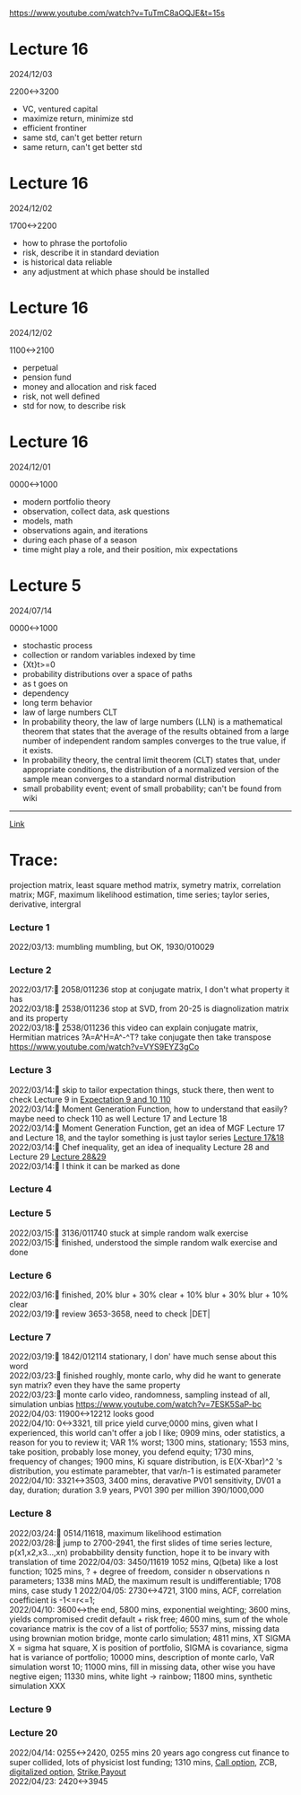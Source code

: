 https://www.youtube.com/watch?v=TuTmC8aOQJE&t=15s

# Lecture 16

2024/12/03

2200<->3200

- VC, ventured capital
- maximize return, minimize std
- efficient frontiner
- same std, can't get better return
- same return, can't get better std

# Lecture 16

2024/12/02

1700<->2200

- how to phrase the portofolio
- risk, describe it in standard deviation
- is historical data reliable
- any adjustment at which phase should be installed

# Lecture 16

2024/12/02

1100<->2100

- perpetual
- pension fund
- money and allocation and risk faced
- risk, not well defined
- std for now, to describe risk

# Lecture 16

2024/12/01

0000<->1000

- modern portfolio theory
- observation, collect data, ask questions
- models, math
- observations again, and iterations
- during each phase of a season
- time might play a role, and their position, mix expectations

# Lecture 5

2024/07/14

0000<->1000

- stochastic process
- collection or random variables indexed by time
- {Xt}t>=0
- probability distributions over a space of paths
- as t goes on
- dependency
- long term behavior
- law of large numbers CLT
- In probability theory, the law of large numbers (LLN) is a mathematical theorem that states that the average of the results obtained from a large number of independent random samples converges to the true value, if it exists.
- In probability theory, the central limit theorem (CLT) states that, under appropriate conditions, the distribution of a normalized version of the sample mean converges to a standard normal distribution
- small probability event; event of small probability; can't be found from wiki

---

[Link](https://www.youtube.com/watch?v=92WaNz9mPeY&list=PLaLOVNqqD-2G5SSErHfvGqs7ev7kE8_fj&index=6)
# Trace:
projection matrix, least square method matrix, symetry matrix, correlation matrix; MGF, maximum likelihood estimation, time series; taylor series, derivative, intergral
### Lecture 1
2022/03/13: mumbling mumbling, but OK, 1930/010029 <br>

### Lecture 2
2022/03/17:💫 2058/011236 stop at conjugate matrix, I don't what property it has <br>
2022/03/18:💫 2538/011236 stop at SVD, from 20-25 is diagnolization matrix and its property  <br>
2022/03/18:💫 2538/011236 this video can explain conjugate matrix, Hermitian matrices ?A=A^H=A^-^T? take conjugate then take transpose https://www.youtube.com/watch?v=VYS9EYZ3gCo
### Lecture 3
2022/03/14:💫 skip to tailor expectation things, stuck there, then went to check Lecture 9 in [Expectation 9 and 10 110](https://github.com/MediciHouse07/Learning_Records/blob/main/statistics_110.md#lecture-9-) <br>
2022/03/14:💫 Moment Generation Function, how to understand that easily? maybe need to check 110 as well Lecture 17 and Lecture 18 <br>
2022/03/14:💫 Moment Generation Function, get an idea of MGF Lecture 17 and Lecture 18, and the taylor something is just taylor series [Lecture 17&18](https://github.com/MediciHouse07/Learning_Records/blob/main/statistics_110.md#lecture-17-) <br>
2022/03/14:💫 Chef inequality, get an idea of inequality Lecture 28 and Lecture 29 [Lecture 28&29](https://github.com/MediciHouse07/Learning_Records/blob/main/statistics_110.md#lecture-28-) <br>
2022/03/14:💫 I think it can be marked as done <br>
### Lecture 4

### Lecture 5
2022/03/15:💫 3136/011740 stuck at simple random walk exercise <br>
2022/03/15:💫 finished, understood the simple random walk exercise and done

### Lecture 6
2022/03/16:💫 finished, 20% blur + 30% clear + 10% blur + 30% blur + 10% clear <br>
2022/03/19:💫 review 3653-3658, need to check |DET| <br>
### Lecture 7
2022/03/19:💫 1842/012114 stationary, I don' have much sense about this word<br>
2022/03/23:💫 finished roughly, monte carlo, why did he want to generate syn matrix? even they have the same property <br>
2022/03/23:💫 monte carlo video, randomness, sampling instead of all, simulation unbias https://www.youtube.com/watch?v=7ESK5SaP-bc
2022/04/03: 11900<->12212 looks good <br>
2022/04/10: 0<->3321, till price yield curve;0000 mins, given what I experienced, this world can't offer a job I like;
0909 mins, oder statistics, a reason for you to review it; VAR 1% worst;
1300 mins, stationary;
1553 mins, take position, probably lose money, you defend equity;
1730 mins, frequency of changes;
1900 mins, Ki square distribution, is E(X-Xbar)^2 's distribution, you estimate paramebter, that var/n-1 is estimated parameter <br>
2022/04/10: 3321<->3503, 3400 mins, deravative PV01 sensitivity, DV01 a day, duration; duration 3.9 years, PV01 390 per million 390/1000,000
### Lecture 8
2022/03/24:💫 0514/11618, maximum likelihood estimation <br>
2022/03/28:💫 jump to 2700-2941, the first slides of time series lecture, p(x1,x2,x3...,xn) probabbility density function, hope it to be invary with translation of time
2022/04/03: 3450/11619 1052 mins, Q(beta) like a lost function; 1025 mins, ? + degree of freedom, consider n observations n parameters; 1338 mins MAD, the maximum result is undifferentiable; 1708 mins, case study 1
2022/04/05: 2730<->4721, 3100 mins, ACF, correlation coefficient is -1<=r<=1; <br>
2022/04/10: 3600<->the end, 5800 mins, exponential weighting;
3600 mins, yields compromised credit default + risk free;
4600 mins, sum of the whole covariance matrix is the cov of a list of portfolio;
5537 mins, missing data using brownian motion bridge, monte carlo simulation;
4811 mins, XT SIGMA X = sigma hat square, X is position of portfolio, SIGMA is covariance, sigma hat is variance of portfolio;
10000 mins, description of monte carlo, VaR simulation worst 10;
11000 mins, fill in missing data, other wise you have negtive eigen;
11330 mins, white light -> rainbow;
11800 mins, synthetic simulation XXX
### Lecture 9

### Lecture 20
2022/04/14: 0255<->2420, 0255 mins 20 years ago congress cut finance to super collided, lots of physicist lost funding;
1310 mins, [Call option](https://cn.bing.com/search?q=finance+call+option&qs=n&form=QBRE&sp=-1&pq=finance+call+option&sc=1-19&sk=&cvid=91DEBB9FB6014ED197E541FCC9E6FB81), ZCB, [digitalized option](), [Strike](https://financial-dictionary.thefreedictionary.com/Strike+(finance)),[Payout](https://cn.bing.com/search?q=payout&cvid=afc2040553354007aa77553b1731b792&aqs=edge.0.0l9.2524j0j1&pglt=673&FORM=ANNTA1&PC=W069) <br>
2022/04/23: 2420<->3945

